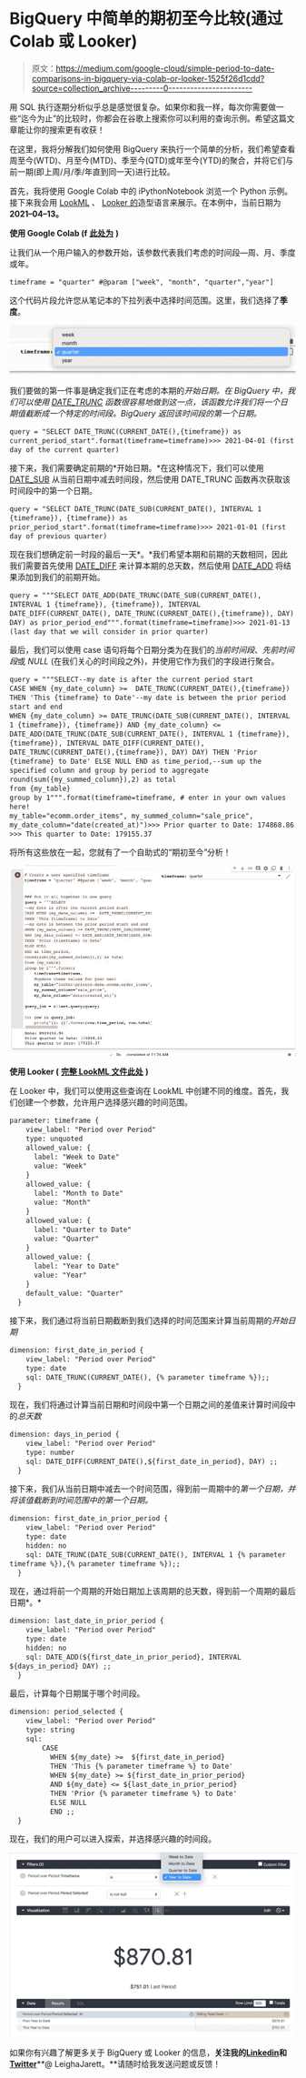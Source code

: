 # BigQuery 中简单的期初至今比较(通过 Colab 或 Looker)

> 原文：<https://medium.com/google-cloud/simple-period-to-date-comparisons-in-bigquery-via-colab-or-looker-1525f26d1cdd?source=collection_archive---------0----------------------->

用 SQL 执行逐期分析似乎总是感觉很复杂。如果你和我一样，每次你需要做一些“迄今为止”的比较时，你都会在谷歌上搜索你可以利用的查询示例。希望这篇文章能让你的搜索更有收获！

在这里，我将分解我们如何使用 BigQuery 来执行一个简单的分析，我们希望查看周至今(WTD)、月至今(MTD)、季至今(QTD)或年至今(YTD)的聚合，并将它们与前一期(即上周/月/季/年直到同一天)进行比较。

首先，我将使用 Google Colab 中的 iPythonNotebook 浏览一个 Python 示例。接下来我会用 [LookML](https://docs.looker.com/data-modeling/learning-lookml/what-is-lookml) 、 [Looker 的](https://looker.com/)造型语言来展示。在本例中，当前日期为**2021–04–13。**

**使用 Google Colab (f** [**此处为**](https://gist.github.com/leighajarett/ba348798714d2dc3f520bd3acda6c140) **)**

让我们从一个用户输入的参数开始，该参数代表我们考虑的时间段—周、月、季度或年。

```
timeframe = "quarter" #@param ["week", "month", "quarter","year"]
```

这个代码片段允许您从笔记本的下拉列表中选择时间范围。这里，我们选择了**季度**。

![](img/f0bc281f0fce54bc3a50d9dfbed70af4.png)

我们要做的第一件事是确定我们正在考虑的本期的*开始日期。在 BigQuery 中，我们可以使用 [DATE_TRUNC](https://cloud.google.com/bigquery/docs/reference/standard-sql/date_functions) 函数很容易地做到这一点，该函数允许我们将一个日期值截断成一个特定的时间段。BigQuery 返回该时间段的第一个日期。*

```
query = "SELECT DATE_TRUNC(CURRENT_DATE(),{timeframe}) as current_period_start".format(timeframe=timeframe)>>> 2021-04-01 (first day of the current quarter)
```

接下来，我们需要确定前期的*开始日期。*在这种情况下，我们可以使用 [DATE_SUB](https://cloud.google.com/bigquery/docs/reference/standard-sql/date_functions#date_sub) 从当前日期中减去时间段，然后使用 DATE_TRUNC 函数再次获取该时间段中的第一个日期。

```
query = "SELECT DATE_TRUNC(DATE_SUB(CURRENT_DATE(), INTERVAL 1 {timeframe}), {timeframe}) as prior_period_start".format(timeframe=timeframe)>>> 2021-01-01 (first day of previous quarter)
```

现在我们想确定前一时段的最后一天*。*我们希望本期和前期的天数相同，因此我们需要首先使用 [DATE_DIFF](https://cloud.google.com/bigquery/docs/reference/standard-sql/date_functions#date_diff) 来计算本期的总天数，然后使用 [DATE_ADD](https://cloud.google.com/bigquery/docs/reference/standard-sql/date_functions#date_add) 将结果添加到我们的前期开始。

```
query = """SELECT DATE_ADD(DATE_TRUNC(DATE_SUB(CURRENT_DATE(), INTERVAL 1 {timeframe}), {timeframe}), INTERVAL DATE_DIFF(CURRENT_DATE(), DATE_TRUNC(CURRENT_DATE(),{timeframe}), DAY) DAY) as prior_period_end""".format(timeframe=timeframe)>>> 2021-01-13 (last day that we will consider in prior quarter)
```

最后，我们可以使用 case 语句将每个日期分类为在我们的*当前时间段*、*先前时间段*或 *NULL* (在我们关心的时间段之外)，并使用它作为我们的字段进行聚合。

```
query = """SELECT--my date is after the current period start
CASE WHEN {my_date_column} >=  DATE_TRUNC(CURRENT_DATE(),{timeframe}) THEN 'This {timeframe} to Date'--my date is between the prior period start and end
WHEN {my_date_column} >= DATE_TRUNC(DATE_SUB(CURRENT_DATE(), INTERVAL 1 {timeframe}), {timeframe}) AND {my_date_column} <= DATE_ADD(DATE_TRUNC(DATE_SUB(CURRENT_DATE(), INTERVAL 1 {timeframe}), {timeframe}), INTERVAL DATE_DIFF(CURRENT_DATE(), DATE_TRUNC(CURRENT_DATE(),{timeframe}), DAY) DAY) THEN 'Prior {timeframe} to Date' ELSE NULL END as time_period,--sum up the specified column and group by period to aggregate
round(sum({my_summed_column}),2) as total
from {my_table}
group by 1""".format(timeframe=timeframe, # enter in your own values here!
my_table="ecomm.order_items", my_summed_column="sale_price",      my_date_column="date(created_at)")>>> Prior quarter to Date: 174868.86 
>>> This quarter to Date: 179155.37 
```

将所有这些放在一起，您就有了一个自助式的“期初至今”分析！

![](img/94cb89a9efa70acde6a8dac73989e4da.png)

**使用 Looker (** [**完整 LookML 文件此处**](https://gist.github.com/leighajarett/ba348798714d2dc3f520bd3acda6c140) **)**

在 Looker 中，我们可以使用这些查询在 LookML 中创建不同的维度。首先，我们创建一个参数，允许用户选择感兴趣的时间范围。

```
parameter: timeframe {
    view_label: "Period over Period"
    type: unquoted
    allowed_value: {
      label: "Week to Date"
      value: "Week"
    }
    allowed_value: {
      label: "Month to Date"
      value: "Month"
    }    
    allowed_value: {
      label: "Quarter to Date"
      value: "Quarter"
    }
    allowed_value: {
      label: "Year to Date"
      value: "Year"
    }
    default_value: "Quarter"
  }
```

接下来，我们通过将当前日期截断到我们选择的时间范围来计算当前周期的*开始日期*

```
dimension: first_date_in_period {
    view_label: "Period over Period"
    type: date
    sql: DATE_TRUNC(CURRENT_DATE(), {% parameter timeframe %});;
  }
```

现在，我们将通过计算当前日期和时间段中第一个日期之间的差值来计算时间段中的*总天数*

```
dimension: days_in_period {
    view_label: "Period over Period"
    type: number
    sql: DATE_DIFF(CURRENT_DATE(),${first_date_in_period}, DAY) ;;
  }
```

接下来，我们从当前日期中减去一个时间范围，得到前一周期中的*第一个日期，并将该值截断到时间范围中的第一个日期。*

```
dimension: first_date_in_prior_period {
    view_label: "Period over Period"
    type: date
    hidden: no
    sql: DATE_TRUNC(DATE_SUB(CURRENT_DATE(), INTERVAL 1 {% parameter timeframe %}),{% parameter timeframe %});;
  }
```

现在，通过将前一个周期的开始日期加上该周期的总天数，得到前一个周期的最后日期*。*

```
dimension: last_date_in_prior_period {
    view_label: "Period over Period"
    type: date
    hidden: no
    sql: DATE_ADD(${first_date_in_prior_period}, INTERVAL ${days_in_period} DAY) ;;
  }
```

最后，计算每个日期属于哪个时间段。

```
dimension: period_selected {
    view_label: "Period over Period"
    type: string
    sql:
        CASE
          WHEN ${my_date} >=  ${first_date_in_period}
          THEN 'This {% parameter timeframe %} to Date'
          WHEN ${my_date} >= ${first_date_in_prior_period}
          AND ${my_date} <= ${last_date_in_prior_period}
          THEN 'Prior {% parameter timeframe %} to Date'
          ELSE NULL
          END ;;
  }
```

现在，我们的用户可以进入探索，并选择感兴趣的时间段。

![](img/c4bc883cee003fb1f5887a65f1446fca.png)

如果你有兴趣了解更多关于 BigQuery 或 Looker 的信息，**关注我的**[**Linkedin**](https://www.linkedin.com/in/leighajarett/)**和**[**Twitter**](https://twitter.com/LeighaJarett)**@ LeighaJarett。**请随时给我发送问题或反馈！